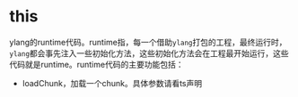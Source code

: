 # this
ylang的runtime代码。runtime指，每一个借助`ylang`打包的工程，最终运行时，`ylang`都会事先注入一些初始化方法，这些初始化方法会在工程最开始运行，这些代码就是runtime。runtime代码的主要功能包括：
- loadChunk，加载一个chunk。具体参数请看ts声明


